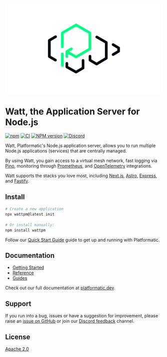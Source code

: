 ![The Platformatic logo](https://github.com/platformatic/platformatic/raw/HEAD/assets/banner-light.png)

# Watt, the Application Server for Node.js

[![npm](https://img.shields.io/npm/v/wattpm)](https://www.npmjs.com/package/wattpm)
[![CI](https://github.com/platformatic/platformatic/actions/workflows/ci.yml/badge.svg)](https://github.com/platformatic/platformatic/actions/workflows/ci.yml)
[![NPM version](https://img.shields.io/npm/v/platformatic.svg?style=flat)](https://www.npmjs.com/package/platformatic)
[![Discord](https://img.shields.io/discord/1011258196905689118)](https://discord.gg/platformatic)

Watt, Platformatic's Node.js application server, allows you to run multiple Node.js applications (services) that are centrally managed.

By using Watt, you gain access to a virtual mesh network, fast logging via [Pino](https://getpino.io/), 
monitoring through [Prometheus](https://prometheus.io/), and [OpenTelemetry](https://opentelemetry.io/) integrations.

Watt supports the stacks you love most, including [Next.js](https://nextjs.org/), [Astro](https://astro.build/),
[Express](https://expressjs.com/), and [Fastify](https://fastify.dev/).

## Install

```bash
# Create a new application
npx wattpm@latest init

# Or install manually:
npm install wattpm
```

Follow our [Quick Start Guide](https://docs.platformatic.dev/docs/getting-started/quick-start-watt)
guide to get up and running with Platformatic.

## Documentation

- [Getting Started](https://docs.platformatic.dev/docs/getting-started/quick-start-watt)
- [Reference](https://docs.platformatic.dev/docs/reference/watt/overview)
- [Guides](https://docs.platformatic.dev/docs/next/guides/build-modular-monolith)

Check out our full documentation at [platformatic.dev](https://platformatic.dev).

## Support

If you run into a bug, issues or have a suggestion for improvement, please raise an 
[issue on GitHub](https://github.com/platformatic/platformatic/issues/new) or join our [Discord feedback](https://discord.gg/platformatic) channel.

## License

[Apache 2.0](../../LICENSE)
